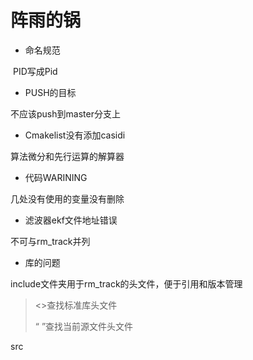 # 阵雨的锅

- 命名规范

​	PID写成Pid



- PUSH的目标

不应该push到master分支上



- Cmakelist没有添加casidi

算法微分和先行运算的解算器



- 代码WARINING

几处没有使用的变量没有删除



- 滤波器ekf文件地址错误

不可与rm_track并列



- 库的问题

include文件夹用于rm_track的头文件，便于引用和版本管理

> <>查找标准库头文件
>
> “ ”查找当前源文件头文件

src